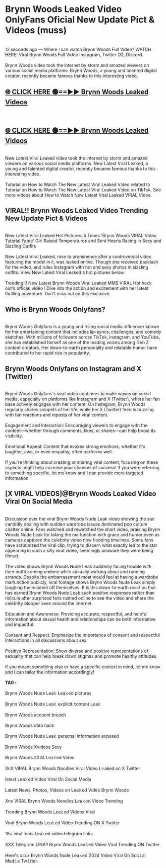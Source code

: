 # Brynn Woods Leaked Video OnlyFans Oficial New Update Pict & Videos (muss)
<br>
12 seconds ago — Where i can watch Brynn Woods Full Video? WATCH HERE! Viral Brynn Woods Full Video Instagram, Twitter (X), Discord.
<br><br>
Brynn Woods video took the internet by storm and amazed viewers on various social media platforms. Brynn Woods, a young and talented digital creator, recently became famous thanks to this interesting video.
<br>
<h2><a href="https://play.trustnlinepharmacy.us?title=Brynn_Woods">🌐 CLICK HERE 🟢==►► Brynn Woods Leaked Videos</a></h2>
<br>
<h2><a href="https://play.trustnlinepharmacy.us?title=Brynn_Woods">🌐 CLICK HERE 🟢==►► Brynn Woods Leaked Videos</a></h2>
<br>
New Latest Viral Leaked video took the internet by storm and amazed viewers on various social media platforms. New Latest Viral Leaked, a young and talented digital creator, recently became famous thanks to this interesting video.
<br><br>
Tutorial on How to Watch The New Latest Viral Leaked Video related to Tutorial on How to Watch The New Latest Viral Leaked Video on TikTok. See more videos about How to Watch New Latest Viral Leaked VIRAL Video.
<br>
<h2>VIRAL!! Brynn Woods Leaked Video Trending New Update Pict & Videos</h2>
<br>
New Latest Viral Leaked Hot Pictures: 5 Times 'Brynn Woods VIRAL Video Tutorial Fame' Girl Raised Temperatures and Sent Hearts Racing in Sexy and Sizzling Outfits
<br><br>
New Latest Viral Leaked, rose to prominence after a controversial video featuring the model in it, was leaked online. Though she received backlash for the video, and rules Instagram with hot and sexy photos in sizzling outfits. View New Latest Viral Leaked's hot pictures below.
<br><br>
Trending!!! New Latest Brynn Woods Viral Leaked MMS VIRAL Hot heck out's official video ! Dive into the action and excitement with her latest thrilling adventure. Don't miss out on this exclusive.
<br>
<h2>Who is Brynn Woods Onlyfans?</h2>
<br>
Brynn Woods Onlyfans is a young and rising social media influencer known for her entertaining content that includes lip-syncs, challenges, and comedy sketches. With millions of followers across TikTok, Instagram, and YouTube, she has established herself as one of the leading voices among Gen Z content creators. Her down-to-earth personality and relatable humor have contributed to her rapid rise in popularity.
<br>
<h2>Brynn Woods Onlyfans on Instagram and X (Twitter)</h2>
<br>
Brynn Woods Onlyfans's viral video continues to make waves on social media, especially on platforms like Instagram and X (Twitter), where her fan base actively engages with her content. On Instagram, Brynn Woods regularly shares snippets of her life, while her X (Twitter) feed is buzzing with fan reactions and reposts of her viral content.
<br><br>
Engagement and Interaction: Encouraging viewers to engage with the content—whether through comments, likes, or shares—can help boost its visibility.
<br><br>
Emotional Appeal: Content that evokes strong emotions, whether it's laughter, awe, or even empathy, often performs well.
<br><br>
If you're thinking about creating or sharing viral content, focusing on these aspects might help increase your chances of success! If you were referring to something specific, let me know and I can provide more targeted information.
<br>
<h2>[X VIRAL VIDEOS]@Brynn Woods Leaked Video Viral On Social Media</h2>
<br>
Discussion over the viral Brynn Woods Nude Leak video showing the star candidly dealing with sudden wardrobe issues dominated pop culture chatter online. Fans watched and rewatched the short video, praising Brynn Woods Nude Leak for taking the malfunction with grace and humor even as cameras captured the celebrity video now flooding timelines. Some fans have scrutinized the viral clip, trying to discern what exactly led to the star appearing in such a silly viral video, seemingly unaware they were being filmed.
<br><br>
The video shows Brynn Woods Nude Leak suddenly facing trouble with their outfit coming undone while casually walking about and running errands. Despite the embarrassment most would feel at having a wardrobe malfunction publicly, viral footage shows Brynn Woods Nude Leak simply laughing the incident off themselves. It is this down-to-earth reaction that has earned Brynn Woods Nude Leak such positive responses rather than ridicule after surprised fans rushed online to see the video and share the celebrity blooper seen around the internet.
<br><br>
Education and Awareness: Providing accurate, respectful, and helpful information about sexual health and relationships can be both informative and impactful.
<br><br>
Consent and Respect: Emphasize the importance of consent and respectful interactions in all discussions about sex.
<br><br>
Positive Representation: Show diverse and positive representations of sexuality that can help break down stigmas and promote healthy attitudes.
<br><br>
If you meant something else or have a specific context in mind, let me know and I can tailor the information accordingly!
<br><br>
<strong>TAG :</strong>
<br><br>
Brynn Woods Nude Lea𝚔 Lea𝚔ed pictures
<br><br>
Brynn Woods Nude Lea𝚔 explicit content Lea𝚔
<br><br>
Brynn Woods account breach
<br><br>
Brynn Woods data hack
<br><br>
Brynn Woods Nude Lea𝚔 personal information exposed
<br><br>
Brynn Woods Xvideos Sexy
<br><br>
Brynn Woods 2024 Lea𝚔ed Video
<br><br>
XnX VIRAL Brynn Woods Noodles Viral Video L𝚎aked on X Twitter
<br><br>
latest Lea𝚔ed Video Viral On Social Media
<br><br>
Latest News, Photos, Videos on Lea𝚔ed Video Brynn Woods
<br><br>
Xnx VIRAL Brynn Woods Noodles Lea𝚔ed Video Trending
<br><br>
Trending Brynn Woods Lea𝚔ed Videos Viral
<br><br>
Viral Brynn Woods Lea𝚔ed Video Trending ON X Twitter
<br><br>
18+ viral mms Lea𝚔ed video telegram links
<br><br>
XXX Telegram LINK!! Brynn Woods Lea𝚔ed Video Viral Trending ON Twitter
<br><br>
Here's x.n.x Brynn Woods Nude Lea𝚔ed 2024 Video Viral On Soc𝚒al Med𝚒a Tw𝚒tter.
